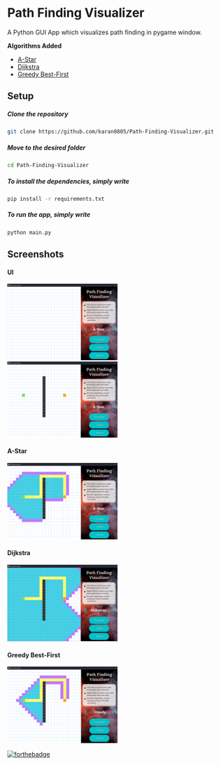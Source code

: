 # Path Finding Visualizer
A  Python GUI App which visualizes path finding in pygame window.

**Algorithms Added**

 - [A-Star](https://github.com/karan0805/Path-Finding-Visualizer/new/master?readme=1#a-star)
 - [Dijkstra](https://github.com/karan0805/Path-Finding-Visualizer/new/master?readme=1#dijkstra)
 - [Greedy Best-First](https://github.com/karan0805/Path-Finding-Visualizer/new/master?readme=1#greedy-best-first)

## Setup

##### Clone the repository

```bash
git clone https://github.com/karan0805/Path-Finding-Visualizer.git
```

##### Move to the desired folder

```bash
cd Path-Finding-Visualizer
```

##### To install the dependencies, simply write

```bash
pip install -r requirements.txt
```

##### To run the app, simply write

```bash
python main.py
```
## Screenshots
#### UI
<img  src="./ScreenShots/UI.png" width="50%" alt="UI Of App">
<img  src="./ScreenShots/UI-2.png" width="50%" alt="UI Of App">

#### A-Star
<img  src="./ScreenShots/A-Star.png" width="50%" alt="A-Star">

#### Dijkstra
<img  src="./ScreenShots/Dijkstras.png" width="50%" alt="Dijkstra">

#### Greedy Best-First
<img  src="./ScreenShots/Greedy.png" width="50%" alt="Greedy">

[![forthebadge](https://forthebadge.com/images/badges/built-with-love.svg)](https://github.com/kkhitesh)

